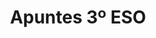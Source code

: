 ---
title: "Apuntes 3º ESO"  # Add a page title.
summary: "Apuntes 3º ESO"  # Add a page description.
type: "widget_page"  # Page type is a Widget Page
---